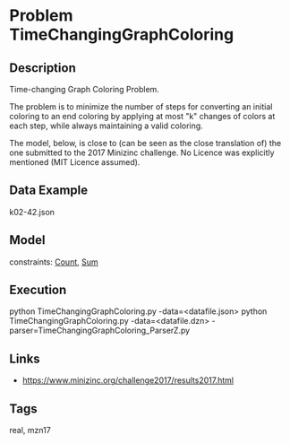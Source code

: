 # Problem TimeChangingGraphColoring
## Description
Time-changing Graph Coloring Problem.

The problem is to minimize the number of steps for converting an initial coloring to an end coloring
by applying at most "k" changes of colors at each step, while always maintaining a valid coloring.

The model, below, is close to (can be seen as the close translation of) the one submitted to the 2017 Minizinc challenge.
No Licence was explicitly mentioned (MIT Licence assumed).

## Data Example
  k02-42.json

## Model
  constraints: [Count](http://pycsp.org/documentation/constraints/Count), [Sum](http://pycsp.org/documentation/constraints/Sum)

## Execution
  python TimeChangingGraphColoring.py -data=<datafile.json>
  python TimeChangingGraphColoring.py -data=<datafile.dzn> -parser=TimeChangingGraphColoring_ParserZ.py

## Links
  - https://www.minizinc.org/challenge2017/results2017.html

## Tags
  real, mzn17
